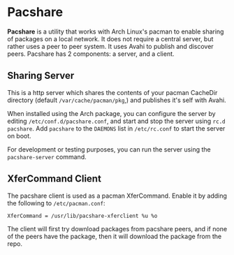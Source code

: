 # Pacshare
__Pacshare__ is a utility that works with Arch Linux's pacman to enable sharing
of packages on a local network. It does not require a central server, but rather
uses a peer to peer system. It uses Avahi to publish and discover peers.
Pacshare has 2 components: a server, and a client.

## Sharing Server
This is a http server which shares the contents of your pacman CacheDir
directory (default `/var/cache/pacman/pkg`,) and publishes it's self with Avahi.

When installed using the Arch package, you can configure the server by editing
`/etc/conf.d/pacshare.conf`, and start and stop the server using `rc.d
pacshare`. Add `pacshare` to the `DAEMONS` list in `/etc/rc.conf` to start the
server on boot.

For development or testing purposes, you can run the server using the
`pacshare-server` command.

## XferCommand Client
The pacshare client is used as a pacman XferCommand. Enable it by adding the
following to `/etc/pacman.conf`:

    XferCommand = /usr/lib/pacshare-xferclient %u %o

The client will first try download packages from pacshare peers, and if none of
the peers have the package, then it will download the package from the repo.
